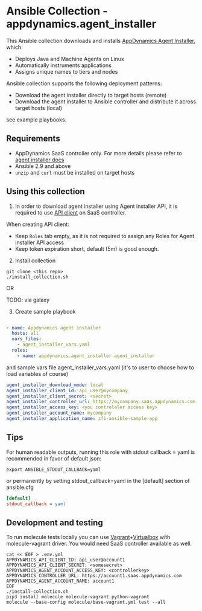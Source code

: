 # Ansible Collection - appdynamics.agent_installer

This Ansible collection downloads and installs [AppDynamics Agent Installer](https://docs.appdynamics.com/latest/en/application-monitoring/install-app-server-agents/agent-installer), which:

- Deploys Java and Machine Agents on Linux
- Automatically instruments applications
- Assigns unique names to tiers and nodes

Ansible collection supports the following deployment patterns:

- Download the agent installer directly to target hosts (remote)
- Download the agent installer to Ansible controller and distribute it across target hosts (local)

see example playbooks.

## Requirements

- AppDynamics SaaS controller only. For more details please refer to [agent installer docs](https://docs.appdynamics.com/latest/en/application-monitoring/install-app-server-agents/agent-installer#AgentInstaller-AgentInstallerRequirements)
- Ansible 2.9 and above
- `unzip` and `curl` must be installed on target hosts

## Using this collection

1. In order to download agent installer using Agent installer API, it is required to use [API client](https://docs.appdynamics.com/latest/en/extend-appdynamics/appdynamics-apis/api-clients#APIClients-Create_API_ClientCreatingAPIClients) on SaaS controller.

When creating API client:

- Keep `Roles` tab empty, as it is not required to assign any Roles for Agent installer API access
- Keep token expiration short, default (5m) is good enough.

2. Install collection

```shell
git clone <this repo>
./install_collection.sh
```

OR 

TODO: via galaxy

3. Create sample playbook

```yaml

- name: Appdynamics agent installer
  hosts: all
  vars_files: 
    - agent_installer_vars.yaml
  roles:
    - name: appdynamics.agent_installer.agent_installer
```

and sample vars file agent_installer_vars.yaml (it's to user to choose how to load variables of course)

```yaml
agent_installer_download_mode: local
agent_installer_client_id: api_user@mycompany
agent_installer_client_secret: <secret>
agent_installer_controller_url: https://mycompany.saas.appdynamics.com
agent_installer_access_key: <you controleler access key>
agent_installer_account_name: mycompany
agent_installer_application_name: zfi-ansible-sample-app
```

## Tips

For human readable outputs, running this role with stdout callback = yaml is recommended in favor of default json:

```shell
export ANSIBLE_STDOUT_CALLBACK=yaml
```

or permanently by setting stdout_callback=yaml in the [default] section of ansible.cfg

```ini
[default]
stdout_callback = yaml
```

## Development and testing

To run molecule tests locally you can use [Vagrant](https://www.vagrantup.com/)+[Virtualbox](https://www.virtualbox.org/wiki/Downloads) with molecule-vagrant driver. You would need SaaS controller available as well.

```shell
cat << EOF > .env.yml
APPDYNAMICS_API_CLIENT_ID: api_user@account1
APPDYNAMICS_API_CLIENT_SECRET: <somesecret>
APPDYNAMICS_AGENT_ACCOUNT_ACCESS_KEY: <controllerkey>
APPDYNAMICS_CONTROLLER_URL: https://account1.saas.appdynamics.com
APPDYNAMICS_AGENT_ACCOUNT_NAME: account1
EOF
./install-collection.sh
pip3 install molecule molecule-vagrant python-vagrant
molecule --base-config molecule/base-vagrant.yml test --all
```
